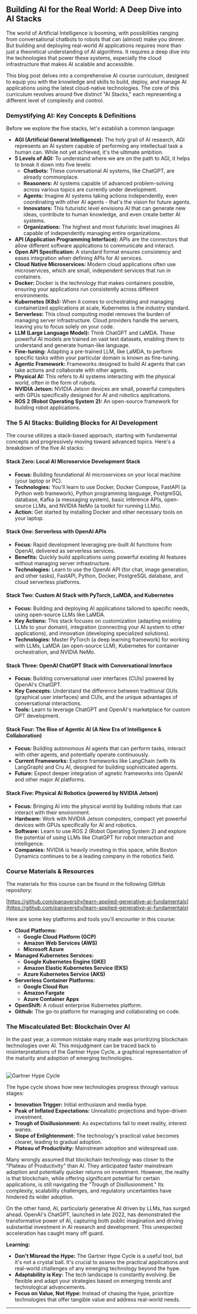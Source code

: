 ## Building AI for the Real World: A Deep Dive into AI Stacks

The world of Artificial Intelligence is booming, with possibilities ranging from conversational chatbots to robots that can (almost) make you dinner. But building and deploying real-world AI applications requires more than just a theoretical understanding of AI algorithms. It requires a deep dive into the technologies that power these systems, especially the cloud infrastructure that makes AI scalable and accessible. 

This blog post delves into a comprehensive AI course curriculum, designed to equip you with the knowledge and skills to build, deploy, and manage AI applications using the latest cloud-native technologies. The core of this curriculum revolves around five distinct "AI Stacks," each representing a different level of complexity and control. 

### Demystifying AI: Key Concepts & Definitions

Before we explore the five stacks, let's establish a common language:

* **AGI (Artificial General Intelligence):**  The holy grail of AI research, AGI represents an AI system capable of performing any intellectual task a human can. While not yet achieved, it's the ultimate ambition.
* **5 Levels of AGI:** To understand where we are on the path to AGI, it helps to break it down into five levels:
    * **Chatbots:**  These conversational AI systems, like ChatGPT, are already commonplace.
    * **Reasoners:**  AI systems capable of advanced problem-solving across various topics are currently under development. 
    * **Agents:**  Imagine AI systems taking actions independently, even coordinating with other AI agents - that's the vision for future agents.
    * **Innovators:**  This futuristic level envisions AI that can generate new ideas, contribute to human knowledge, and even create better AI systems.
    * **Organizations:**  The highest and most futuristic level imagines AI capable of independently managing entire organizations.
* **API (Application Programming Interface):** APIs are the connectors that allow different software applications to communicate and interact.
* **Open API Specification:** A standard format ensures consistency and eases integration when defining APIs for AI services.
* **Cloud Native Microservices:**  Modern cloud applications often use microservices, which are small, independent services that run in containers. 
* **Docker:** Docker is the technology that makes containers possible, ensuring your applications run consistently across different environments.
* **Kubernetes (K8s):** When it comes to orchestrating and managing containerized applications at scale, Kubernetes is the industry standard.
* **Serverless:**  This cloud computing model removes the burden of managing server infrastructure. Cloud providers handle the servers, leaving you to focus solely on your code.
* **LLM (Large Language Model):** Think ChatGPT and LaMDA. These powerful AI models are trained on vast text datasets, enabling them to understand and generate human-like language.
* **Fine-tuning:** Adapting a pre-trained LLM, like LaMDA, to perform specific tasks within your particular domain is known as fine-tuning.
* **Agentic Framework:**  Frameworks designed to build AI agents that can take actions and collaborate with other agents.
* **Physical AI:** This refers to AI systems interacting with the physical world, often in the form of robots.
* **NVIDIA Jetson:**  NVIDIA Jetson devices are small, powerful computers with GPUs specifically designed for AI and robotics applications.
* **ROS 2 (Robot Operating System 2):** An open-source framework for building robot applications.

### The 5 AI Stacks: Building Blocks for AI Development

The course utilizes a stack-based approach, starting with fundamental concepts and progressively moving toward advanced topics. Here's a breakdown of the five AI stacks:

#### Stack Zero: Local AI Microservice Development Stack

* **Focus:** Building foundational AI microservices on your local machine (your laptop or PC).
* **Technologies:** You'll learn to use Docker, Docker Compose, FastAPI (a Python web framework), Python programming language, PostgreSQL database, Kafka (a messaging system), basic inference APIs, open-source LLMs, and NVIDIA NeMo (a toolkit for running LLMs).
* **Action:**  Get started by installing Docker and other necessary tools on your laptop.

#### Stack One: Serverless with OpenAI APIs

* **Focus:** Rapid development leveraging pre-built AI functions from OpenAI, delivered as serverless services.
* **Benefits:** Quickly build applications using powerful existing AI features without managing server infrastructure.
* **Technologies:** Learn to use the OpenAI API (for chat, image generation, and other tasks), FastAPI, Python, Docker, PostgreSQL database, and cloud serverless platforms. 

#### Stack Two: Custom AI Stack with PyTorch, LaMDA, and Kubernetes

* **Focus:**  Building and deploying AI applications tailored to specific needs, using open-source LLMs like LaMDA.
* **Key Actions:** This stack focuses on customization (adapting existing LLMs to your domain), integration (connecting your AI system to other applications), and innovation (developing specialized solutions). 
* **Technologies:**  Master PyTorch (a deep learning framework) for working with LLMs, LaMDA (an open-source LLM), Kubernetes for container orchestration, and NVIDIA NeMo.

#### Stack Three: OpenAI ChatGPT Stack with Conversational Interface

* **Focus:** Building conversational user interfaces (CUIs) powered by OpenAI's ChatGPT.
* **Key Concepts:** Understand the difference between traditional GUIs (graphical user interfaces) and CUIs, and the unique advantages of conversational interactions.
* **Tools:** Learn to leverage ChatGPT and OpenAI's marketplace for custom GPT development.

#### Stack Four: The Rise of Agentic AI (A New Era of Intelligence & Collaboration)

* **Focus:** Building autonomous AI agents that can perform tasks, interact with other agents, and potentially operate continuously.
* **Current Frameworks:**  Explore frameworks like LangChain (with its LangGraph) and Cru AI, designed for building sophisticated agents.
* **Future:**  Expect deeper integration of agnetic frameworks into OpenAI and other major AI platforms.

#### Stack Five: Physical AI Robotics (powered by NVIDIA Jetson)

* **Focus:**  Bringing AI into the physical world by building robots that can interact with their environment.
* **Hardware:**  Work with NVIDIA Jetson computers, compact yet powerful devices with GPUs specifically for AI and robotics.
* **Software:** Learn to use ROS 2 (Robot Operating System 2) and explore the potential of using LLMs like ChatGPT for robot interaction and intelligence.
* **Companies:** NVIDIA is heavily investing in this space, while Boston Dynamics continues to be a leading company in the robotics field.

### Course Materials & Resources

The materials for this course can be found in the following GitHub repository:

[https://github.com/panaversity/learn-applied-generative-ai-fundamentals](https://github.com/panaversity/learn-applied-generative-ai-fundamentals)


Here are some key platforms and tools you'll encounter in this course:

* **Cloud Platforms:**
    * **Google Cloud Platform (GCP)**
    * **Amazon Web Services (AWS)**
    * **Microsoft Azure**
* **Managed Kubernetes Services:**
    * **Google Kubernetes Engine (GKE)**
    * **Amazon Elastic Kubernetes Service (EKS)**
    * **Azure Kubernetes Service (AKS)**
* **Serverless Container Platforms:**
    * **Google Cloud Run**
    * **Amazon Fargate**
    * **Azure Container Apps**
* **OpenShift:**  A robust enterprise Kubernetes platform.
* **Github:**  The go-to platform for managing and collaborating on code.


### The Miscalculated Bet: Blockchain Over AI

In the past year, a common mistake many made was prioritizing blockchain technologies over AI.  This misjudgment can be traced back to misinterpretations of the Gartner Hype Cycle, a graphical representation of the maturity and adoption of emerging technologies.

<br>

<img src="hype-cycle.png" alt="Gartner Hype Cycle"/>

<br>

The hype cycle shows how new technologies progress through various stages:

* **Innovation Trigger:** Initial enthusiasm and media hype.
* **Peak of Inflated Expectations:**  Unrealistic projections and hype-driven investment.
* **Trough of Disillusionment:** As expectations fail to meet reality, interest wanes.
* **Slope of Enlightenment:** The technology's practical value becomes clearer, leading to gradual adoption.
* **Plateau of Productivity:** Mainstream adoption and widespread use.

Many wrongly assumed that blockchain technology was closer to the "Plateau of Productivity" than AI.  They anticipated faster mainstream adoption and potentially quicker returns on investment. However, the reality is that blockchain, while offering significant potential for certain applications, is still navigating the "Trough of Disillusionment." Its complexity, scalability challenges, and regulatory uncertainties have hindered its wider adoption.

On the other hand, AI, particularly generative AI driven by LLMs, has surged ahead.  OpenAI's ChatGPT, launched in late 2022, has demonstrated the transformative power of AI, capturing both public imagination and driving substantial investment in AI research and development. This unexpected acceleration has caught many off guard. 

**Learning:**

* **Don't Misread the Hype:** The Gartner Hype Cycle is a useful tool, but it's not a crystal ball.  It's crucial to assess the practical applications and real-world challenges of any emerging technology beyond the hype.
* **Adaptability is Key:** The tech landscape is constantly evolving. Be flexible and adapt your strategies based on emerging trends and technological advancements.
* **Focus on Value, Not Hype:** Instead of chasing the hype, prioritize technologies that offer tangible value and address real-world needs. 

---

